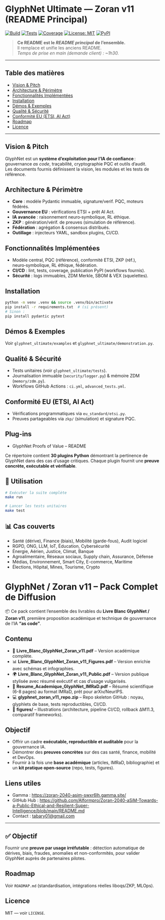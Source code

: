 # GlyphNet Ultimate — Zoran v11 (README Principal)

[![Build](https://img.shields.io/github/actions/workflow/status/zoran-labs/glyphnet/ci.yml?label=CI)](#)
[![Tests](https://img.shields.io/badge/tests-passing-brightgreen)](#)
[![Coverage](https://img.shields.io/badge/coverage-report-blue)](#)
[![License: MIT](https://img.shields.io/badge/License-MIT-yellow.svg)](#)
[![PyPI](https://img.shields.io/pypi/v/glyphnet-ultimate.svg?label=PyPI)](#)

> **Ce README est le _README principal_ de l’ensemble.**  
> Il remplace et unifie les anciens README.  
> _Temps de prise en main (demande client) : ~1h30._

---

## Table des matières

- [Vision & Pitch](#vision--pitch)
- [Architecture & Périmètre](#architecture--périmètre)
- [Fonctionnalités Implémentées](#fonctionnalités-implémentées)
- [Installation](#installation)
- [Démos & Exemples](#démos--exemples)
- [Qualité & Sécurité](#qualité--sécurité)
- [Conformité EU (ETSI, AI Act)](#conformité-eu-etsi-ai-act)
- [Roadmap](#roadmap)
- [Licence](#licence)

---

## Vision & Pitch

GlyphNet est un **système d’exploitation pour l’IA de confiance** : gouvernance _as code_, traçabilité, cryptographie PQC et outils d’audit.  
Les documents fournis définissent la vision, les modules et les tests de référence.

## Architecture & Périmètre

- **Core** : modèle Pydantic immuable, signature/verif. PQC, moteurs fédérés.  
- **Gouvernance EU** : vérifications ETSI + prêt AI Act.  
- **IA avancée** : raisonnement neuro‑symbolique, RL éthique.  
- **ZKP** : génération/vérif. de preuves (simulation de référence).  
- **Fédération** : agrégation & consensus distribués.  
- **Outillage** : injecteurs YAML, sandbox plugins, CI/CD.

## Fonctionnalités Implémentées

- Modèle central, PQC (référence), conformité ETSI, ZKP (réf.), neuro‑symbolique, RL éthique, fédération.  
- **CI/CD** : lint, tests, coverage, publication PyPI (workflows fournis).  
- **Sécurité** : logs immuables, ZDM Merkle, SBOM & VEX (squelettes).

## Installation

```bash
python -m venv .venv && source .venv/bin/activate
pip install -r requirements.txt  # (si présent)
# Sinon :
pip install pydantic pytest
```

## Démos & Exemples

Voir `glyphnet_ultimate/examples` et `glyphnet_ultimate/demonstration.py`.

## Qualité & Sécurité

- Tests unitaires (voir `glyphnet_ultimate/tests`).
- Journalisation immuable (`security/logger.py`) & mémoire ZDM (`memory/zdm.py`).
- Workflows GitHub Actions : `ci.yml`, `advanced_tests.yml`.

## Conformité EU (ETSI, AI Act)

- Vérifications programmatiques via `eu_standard/etsi.py`.
- Preuves partageables via `zkp/` (simulation) et signature PQC.

## Plug-ins
- GlyphNet Proofs of Value – README

Ce répertoire contient **30 plugins Python** démontrant la pertinence de GlyphNet dans des cas d’usage critiques.
Chaque plugin fournit une **preuve concrète, exécutable et vérifiable**.

## 🚀 Utilisation

```bash
# Exécuter la suite complète
make run

# Lancer les tests unitaires
make test
```

## 📊 Cas couverts

* Santé (dérive), Finance (biais), Mobilité (garde-fous), Audit logiciel
* RGPD, ONG, LLM, IoT, Éducation, Cybersécurité
* Énergie, Aérien, Justice, Climat, Banque
* Agroalimentaire, Réseaux sociaux, Supply chain, Assurance, Défense
* Médias, Environnement, Smart City, E-commerce, Maritime
* Élections, Hôpital, Mines, Tourisme, Crypto
  
# GlyphNet / Zoran v11 – Pack Complet de Diffusion

📦 Ce pack contient l’ensemble des livrables du **Livre Blanc GlyphNet / Zoran v11**, première proposition académique et technique de gouvernance de l’IA **“as code”**.

## Contenu
- 📘 **Livre_Blanc_GlyphNet_Zoran_v11.pdf** – Version académique complète.  
- 📊 **Livre_Blanc_GlyphNet_Zoran_v11_Figures.pdf** – Version enrichie avec schémas et infographies.  
- 🌍 **Livre_Blanc_GlyphNet_Zoran_v11_Public.pdf** – Version publique stylisée avec résumé exécutif et cas d’usage vulgarisés.  
- 📑 **Resume_Academique_GlyphNet_IMRaD.pdf** – Résumé scientifique (6-8 pages) au format IMRaD, prêt pour arXiv/NeurIPS.  
- 💻 **glyphnet_zoran_v11_repo.zip** – Repo skeleton GitHub : noyau, glyphlets de base, tests reproductibles, CI/CD.  
- 🎨 **figures/** – Illustrations (architecture, pipeline CI/CD, rollback ΔM11.3, comparatif frameworks).  

## Objectif
- Offrir un cadre **exécutable, reproductible et auditable** pour la gouvernance IA.  
- Démontrer des **preuves concrètes** sur des cas santé, finance, mobilité et DevOps.  
- Fournir à la fois une **base académique** (articles, IMRaD, bibliographie) et un **kit pratique open-source** (repo, tests, figures).  

## Liens utiles
- Gamma : https://zoran-2040-asim-swxr6lh.gamma.site/  
- GitHub Hub : https://github.com/AIformpro/Zoran-2040-aSiM-Towards-a-Public-Ethical-and-Resilient-Super-Intelligence/blob/main/README.md  
- Contact : tabary01@gmail.com  

---


## ✅ Objectif

Fournir une **preuve par usage irréfutable** : détection automatique de dérives, biais, fraudes, anomalies et non-conformités, pour valider GlyphNet auprès de partenaires pilotes.


## Roadmap

Voir `ROADMAP.md` (standardisation, intégrations réelles liboqs/ZKP, MLOps).

## Licence

MIT — voir `LICENSE`.
